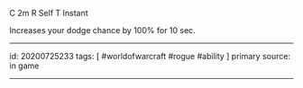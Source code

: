 
C 2m
R Self
T Instant

Increases your dodge chance by 100% for 10 sec.

---

id: 20200725233
tags: [ #worldofwarcraft #rogue #ability ]
primary source: in game

---